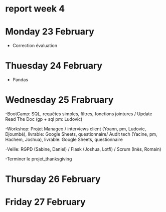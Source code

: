 # report week 4 

# Monday 23 February 

- Correction évaluation 

# Thuesday 24 February 

- Pandas

# Wednesday 25 Frabruary

 -BootCamp: SQL, requêtes simples, filtres, fonctions jointures / Update
 Read The Doc (gp + sql pm: Ludovic)

-Workshop: Projet Manageo / interviews client (Yoann, pm, Ludovic, Djoumbé), livrable: Google Sheets, questionnaire/ Audit tech (Yacine, pm, Hachem, Joshua), livrable: Google Sheets, questionnaire

-Veille: RGPD (Sabine, Daniel) / Flask (Joshua, Lotfi) / Scrum (Inès, Romain)

-Terminer le projet_thanksgiving

# Thursday 26 February 



# Friday 27 February

